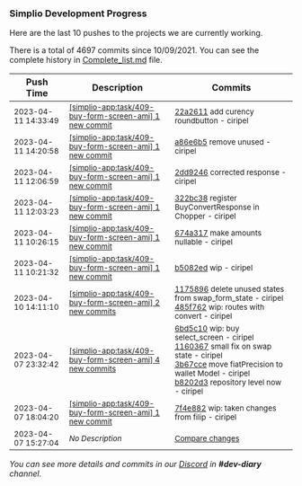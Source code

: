 
### Simplio Development Progress

Here are the last 10 pushes to the projects we are currently working.

There is a total of 4697 commits since 10/09/2021. You can see the complete history in
 [Complete_list.md](Complete_list.md) file.

| Push Time | Description | Commits |
| --- | --- | --- |
| <sub>2023-04-11 14:33:49</sub> | <sub>[[simplio-app:task/409\-buy\-form\-screen\-ami] 1 new commit](https://github.com/SimplioOfficial/simplio-app/commit/22a2611fe7109f13cedfe0e640552fbddb05fe6d)</sub> | <sub>[22a2611](https://github.com/SimplioOfficial/simplio-app/commit/22a2611fe7109f13cedfe0e640552fbddb05fe6d) add curency roundbutton - ciripel</sub> |
| <sub>2023-04-11 14:20:58</sub> | <sub>[[simplio-app:task/409\-buy\-form\-screen\-ami] 1 new commit](https://github.com/SimplioOfficial/simplio-app/commit/a86e6b57bbfef2ec7ccc4caa02e25b6132985dae)</sub> | <sub>[a86e6b5](https://github.com/SimplioOfficial/simplio-app/commit/a86e6b57bbfef2ec7ccc4caa02e25b6132985dae) remove unused - ciripel</sub> |
| <sub>2023-04-11 12:06:59</sub> | <sub>[[simplio-app:task/409\-buy\-form\-screen\-ami] 1 new commit](https://github.com/SimplioOfficial/simplio-app/commit/2dd9246230537e89feb1ef5f2092f6f8b8af119a)</sub> | <sub>[2dd9246](https://github.com/SimplioOfficial/simplio-app/commit/2dd9246230537e89feb1ef5f2092f6f8b8af119a) corrected response - ciripel</sub> |
| <sub>2023-04-11 12:03:23</sub> | <sub>[[simplio-app:task/409\-buy\-form\-screen\-ami] 1 new commit](https://github.com/SimplioOfficial/simplio-app/commit/322bc3869f6bd57d20109fbc9354e25554e9a252)</sub> | <sub>[322bc38](https://github.com/SimplioOfficial/simplio-app/commit/322bc3869f6bd57d20109fbc9354e25554e9a252) register BuyConvertResponse in Chopper - ciripel</sub> |
| <sub>2023-04-11 10:26:15</sub> | <sub>[[simplio-app:task/409\-buy\-form\-screen\-ami] 1 new commit](https://github.com/SimplioOfficial/simplio-app/commit/674a317fe07bc23304bb3db74631cc26d0f85cd9)</sub> | <sub>[674a317](https://github.com/SimplioOfficial/simplio-app/commit/674a317fe07bc23304bb3db74631cc26d0f85cd9) make amounts nullable - ciripel</sub> |
| <sub>2023-04-11 10:21:32</sub> | <sub>[[simplio-app:task/409\-buy\-form\-screen\-ami] 1 new commit](https://github.com/SimplioOfficial/simplio-app/commit/b5082edac24c6ad0a406a893dca958fc641ec1c6)</sub> | <sub>[b5082ed](https://github.com/SimplioOfficial/simplio-app/commit/b5082edac24c6ad0a406a893dca958fc641ec1c6) wip - ciripel</sub> |
| <sub>2023-04-10 14:11:10</sub> | <sub>[[simplio-app:task/409\-buy\-form\-screen\-ami] 2 new commits](https://github.com/SimplioOfficial/simplio-app/compare/b8202d371c95...485f76245479)</sub> | <sub>[1175896](https://github.com/SimplioOfficial/simplio-app/commit/1175896bb8959366c70a1c409d5b3adedc921fa5) delete unused states from swap_form_state - ciripel<br>[485f762](https://github.com/SimplioOfficial/simplio-app/commit/485f76245479f8088e84dddf3d236f3ab785b738) wip: routes with convert - ciripel</sub> |
| <sub>2023-04-07 23:32:42</sub> | <sub>[[simplio-app:task/409\-buy\-form\-screen\-ami] 4 new commits](https://github.com/SimplioOfficial/simplio-app/compare/7f4e8820ccba...b8202d371c95)</sub> | <sub>[6bd5c10](https://github.com/SimplioOfficial/simplio-app/commit/6bd5c10478306e50840defec8817616efbfa8063) wip: buy select_screen - ciripel<br>[1160367](https://github.com/SimplioOfficial/simplio-app/commit/1160367708e888362c84ea66cd018e611cc21ef1) small fix on swap state - ciripel<br>[3b67cce](https://github.com/SimplioOfficial/simplio-app/commit/3b67cce2462655bbdc1782fb387e8753350bcdb3) move fiatPrecision to wallet Model - ciripel<br>[b8202d3](https://github.com/SimplioOfficial/simplio-app/commit/b8202d371c95d1f17677224b79d71b0768e97926) repository level now - ciripel</sub> |
| <sub>2023-04-07 18:04:20</sub> | <sub>[[simplio-app:task/409\-buy\-form\-screen\-ami] 1 new commit](https://github.com/SimplioOfficial/simplio-app/commit/7f4e8820ccbadadd06df05be9eb24a2112873579)</sub> | <sub>[7f4e882](https://github.com/SimplioOfficial/simplio-app/commit/7f4e8820ccbadadd06df05be9eb24a2112873579) wip: taken changes from filip - ciripel</sub> |
| <sub>2023-04-07 15:27:04</sub> | <sub>_No Description_</sub> | <sub>[Compare changes](https://github.com/SimplioOfficial/simplio-app/compare/9d36deee2299...03be67c2e079)</sub> |

_You can see more details and commits in our [Discord](https://discord.gg/aKhjuwZmdP) in **#dev-diary** channel._
